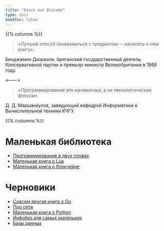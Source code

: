 ```yaml
---
title: "Disce aut Discede"
type: docs
bookToc: false
---
```


{{% columns %}}
> «Лучший способ ознакомиться с предметом — написать о нём книгу».

Бенджамин Дизраэли, британский государственный деятель Консервативной партии и премьер-министр Великобритании в 1868 году.

<--->

> «Программирование это математика, а не технологические фокусы».

Д. Д. Маршанкулов, заведующий кафедрой Информатики и Вычислительной техники КЧГУ.

{{% /columns %}}

# Маленькая библиотека
- [Программирование в двух словах](TLB/programming)
- [Маленькая книга о Lua](TLB/lua)
- [Маленькая книга о блокчейне](TLB/blockchain)

# Черновики
- [Совсем другая книга о Go](TLB/golang) 
- [Про сети](TLB/networks)
- [Маленькая книга о Python](TLB/python)
- [Инфобез для самых маленьких](infosecurity)
- [Базы данных](databases)


[^1]: "Дальше не придумывали, импровизируй..." - Квартет И, "День Радио"
